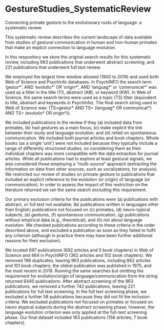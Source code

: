 # GestureStudies_SystematicReview

Connecting primate gesture to the evolutionary roots of language: a systematic review

This systematic review describes the current landscape of data available from studies of gestural communication in human and non-human primates that make an explicit connection to language evolution.

In this respository we store the original search results for this systematic review, including 963 publications that underwent abstract screening; and 221 publications that underwent full text review.

We employed the largest time window allowed (1900 to 2019) and used both Web of Science and PsychInfo databases. In PsychINFO the search term ‘gestur*’, AND ‘evolutio*’ OR ‘origin*’, AND ‘languag*’ or ‘communicat*’ was used as a filter in the title (TI), abstract (AB), or keyword (KW). In Web of Science, the same search terms were used as a topic (TS) filter (equivalent to title, abstract and keywords in PsychInfo). The final search string used in Web of Science was: (TS=gestur* AND TS= (languag* OR communicat*) AND TS= (evolutio* OR origin*)).

We included publications in the review if they (a) included data from primates, (b) had gestures as a main focus, (c) make explicit the link between their study and language evolution; and (d) relied on spontaneous communication. We included both journal articles and book chapters. Whole books (as a single ‘unit’) were not included because they typically include a range of differently structured studies, so considering them as their individual chapters was more compatible with the data extraction for journal articles. While all publications had to explore at least gestural signals, we also considered those employing a “multi-source” approach (extracting the information on data from other sources, such as vocalizations, for analysis). We restricted our review of studies on primate gesture to publications that included an explicit reference to the evolution (or origin) of language (or communication). In order to assess the impact of this restriction on the literature returned we ran the same search excluding this requirement.

Our primary exclusion criteria for the publications were (a) publications with abstract, or full text not available; (b) publications written in languages other than English; publications not focused on (c) primates, (d) neuro-typical subjects, (e) gestures, (f) spontaneous communication, (g) publications without empirical data (e.g., theoretical); and (h) not about language evolution. We checked publications according to these criteria in the order described above, and excluded a publication as soon as they failed to fulfil any criterion (although in practice there may have been further additional reasons for their exclusion).

We located 697 publications (692 articles and 5 book chapters) in Web of Science and 464 in PsychINFO (362 articles and 102 book chapters). We removed 198 duplicates, leaving 963 publications, including 862 articles and 101 book chapters; the oldest publication was published in 1975, and the most recent in 2019. Running the same searches but omitting the requirement for evolution/origin of language/communication from the string returned 6440 publications. After abstract screening of the 963 publications, we removed a further 742 publications, leaving 221 publications for full text screening. In the full text screening phase, we excluded a further 58 publications because they did not fit the inclusion criteria. We excluded publications not focused on primates or focused on neuro atypical subjects during the abstract screening phase; however, the language evolution criterion was only applied at the full-text screening phase. Our final dataset included 163 publications (156 articles; 7 book chapters).


